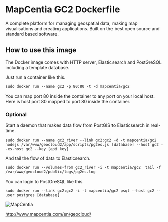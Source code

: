 # MapCentia GC2 Dockerfile

A complete platform for managing geospatial data, making map visualisations and creating applications. Built on the best open source and standard based software.

## How to use this image

The Docker image comes with HTTP server, Elasticsearch and PostGreSQL including a template database. 


Just run a container like this.

    sudo docker run --name gc2 -p 80:80 -t -d mapcentia/gc2

You can map port 80 inside the container to any port on your local host. Here is host port 80 mapped to port 80 inside the container.

### Optional
Start a daemon that makes data flow from PostGIS to Elasticsearch in real-time.

	sudo docker run --name gc2_river --link gc2:gc2 -d -t mapcentia/gc2 nodejs /var/www/geocloud2/app/scripts/pg2es.js [database] --host gc2 --es-host gc2 --key [api key]

And tail the flow of data to Elasticsearch.

	sudo docker run --volumes-from gc2_river -i -t mapcentia/gc2  tail -f /var/www/geocloud2/public/logs/pg2es.log

You can login to PostGreSQL like this.
    
    sudo docker run --link gc2:gc2 -i -t mapcentia/gc2 psql --host gc2 --user postgres [database]

![MapCentia](https://geocloud.mapcentia.com/assets/images/MapCentia_geocloud_200.png)

http://www.mapcentia.com/en/geocloud/